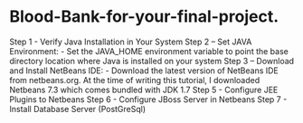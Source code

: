 # Blood-Bank-for-your-final-project.
Step 1 - Verify Java Installation in Your System
Step 2 – Set JAVA Environment: - Set the JAVA_HOME environment variable to point the base directory location where Java is installed on your system
Step 3 – Download and Install NetBeans IDE: - Download the latest version of NetBeans IDE from netbeans.org. At the time of writing this tutorial, I downloaded Netbeans 7.3 which comes bundled with JDK 1.7
Step 5 - Configure JEE Plugins to Netbeans
Step 6 - Configure JBoss Server in Netbeans
Step 7 - Install Database Server (PostGreSql)
